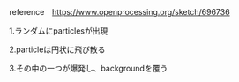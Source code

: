 reference　https://www.openprocessing.org/sketch/696736

1.ランダムにparticlesが出現

2.particleは円状に飛び散る

3.その中の一つが爆発し、backgroundを覆う